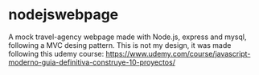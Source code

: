 # nodejswebpage
A mock travel-agency webpage made with Node.js, express and mysql, following a MVC desing pattern.
This is not my design, it was made following this udemy course: https://www.udemy.com/course/javascript-moderno-guia-definitiva-construye-10-proyectos/
